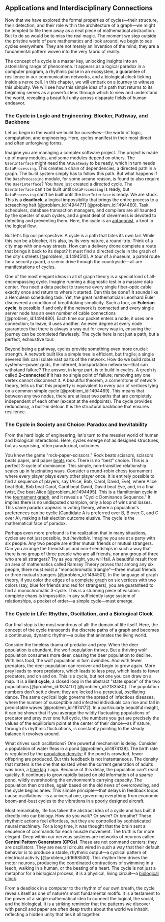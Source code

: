 ## Applications and Interdisciplinary Connections

Now that we have explored the formal properties of cycles—their structure, their detection, and their role within the architecture of a graph—we might be tempted to file them away as a neat piece of mathematical abstraction. But to do so would be to miss the real magic. The moment we step outside the pristine world of pure mathematics and look around, we begin to see cycles everywhere. They are not merely an invention of the mind; they are a fundamental pattern woven into the very fabric of reality.

The concept of a cycle is a master key, unlocking insights into an astonishing range of phenomena. It appears as a logical paradox in a computer program, a rhythmic pulse in an ecosystem, a guarantee of resilience in our communication networks, and a biological clock ticking inside a nerve cell. In this chapter, we will embark on a journey to witness this ubiquity. We will see how this simple idea of a path that returns to its beginning serves as a powerful lens through which to view and understand the world, revealing a beautiful unity across disparate fields of human endeavor.

### The Cycle in Logic and Engineering: Blocker, Pathway, and Backbone

Let us begin in the world we build for ourselves—the world of logic, computation, and engineering. Here, cycles manifest in their most direct and often unforgiving forms.

Imagine you are managing a complex software project. The project is made up of many modules, and some modules depend on others. The `UserInterface` might need the `APIGateway` to be ready, which in turn needs `DataProcessing`. This creates a chain of dependencies, a directed path in a graph. The build system simply has to follow this path. But what happens if the `DataProcessing` module, for some arcane reason, is found to also require the `UserInterface`? You have just created a directed cycle. The `UserInterface` can't be built until `DataProcessing` is ready, but `DataProcessing` can't be built until the `UserInterface` is ready. We are stuck. This is a **deadlock**, a logical impossibility that brings the entire process to a screeching halt [@problem_id:1494477] [@problem_id:1494460]. Task schedulers, database transaction managers, and compilers are all haunted by the specter of such cycles, and a great deal of cleverness is devoted to detecting and preventing them. Here, the cycle is an [antagonist](@article_id:170664), a knot in the logical flow.

But let's flip our perspective. A cycle is a path that bites its own tail. While this can be a blocker, it is also, by its very nature, a round-trip. Think of a city map with one-way streets. How can a delivery drone complete a route that brings it back to its depot? It must find a directed cycle in the graph of the city's streets [@problem_id:1494510]. A tour of a museum, a patrol route for a security guard, a scenic drive through the countryside—all are manifestations of cycles.

One of the most elegant ideas in all of graph theory is a special kind of all-encompassing cycle. Imagine running a diagnostic test in a massive data center. You need a data packet to traverse every single fiber-optic cable exactly once and return to where it started. Can this be done? It sounds like a Herculean scheduling task. Yet, the great mathematician Leonhard Euler discovered a condition of breathtaking simplicity. Such a tour, an **Eulerian cycle**, is possible if and only if the network is connected and every single server node has an even number of cable connections [@problem_id:1494480]. Each time our packet enters a node, it uses one connection; to leave, it uses another. An even degree at every node guarantees that there is always a way out for every way in, ensuring the journey can be completed flawlessly. The cycle here is not just a path, but a perfect, exhaustive tour.

Beyond being a pathway, cycles provide something even more crucial: strength. A network built like a simple tree is efficient, but fragile; a single severed link can isolate vast parts of the network. How do we build robust systems—power grids, the internet, transportation networks—that can withstand failure? The answer, in large part, is to build in cycles. A graph is called **2-connected** if it has no single point of failure; removing any one vertex cannot disconnect it. A beautiful theorem, a cornerstone of network theory, tells us that this property is equivalent to every pair of vertices lying on a common simple cycle [@problem_id:1494469]. This means that between any two nodes, there are at least two paths that are completely independent of each other (except at the endpoints). The cycle provides redundancy, a built-in detour. It is the structural backbone that ensures resilience.

### The Cycle in Society and Choice: Paradox and Inevitability

From the hard logic of engineering, let's turn to the messier world of human and biological interactions. Here, cycles emerge not as designed structures, but as surprising, often paradoxical, outcomes.

You know the game "rock-paper-scissors." Rock beats scissors, scissors beats paper, and paper [beats](@article_id:191434) rock. There is no "best" choice. This is a perfect 3-cycle of dominance. This simple, non-transitive relationship scales up in fascinating ways. Consider a round-robin chess tournament where every player plays every other player once. It is entirely possible to find a sequence of players, say (Alice, Bob, Carol, David, Eve), where Alice beat Bob, Bob beat Carol, Carol beat David, David beat Eve, and, in a final twist, Eve beat Alice [@problem_id:1494495]. This is a Hamiltonian cycle in the [tournament graph](@article_id:267364), and it reveals a "Cyclic Dominance Sequence." It implies there is no undisputed champion, only a loop of wins and losses. This same paradox appears in voting theory, where a population's preferences can be cyclic (Candidate A is preferred over B, B over C, and C over A), making a fair election outcome elusive. The cycle is the mathematical face of paradox.

Perhaps even more profound is the realization that in many situations, cycles are not just possible, but *inevitable*. Imagine you are at a party with six people. Any two people are either mutual friends or mutual strangers. Can you arrange the friendships and non-friendships in such a way that there is no group of three people who are all friends, nor any group of three who are all strangers? Try as you might, you will fail. A beautiful result from an area of mathematics called Ramsey Theory proves that among any six people, there must exist a "monochromatic triangle"—three mutual friends or three mutual strangers [@problem_id:1494501]. In the language of graph theory, if you color the edges of a [complete graph](@article_id:260482) on six vertices with two colors (say, blue for friends and red for strangers), you are guaranteed to find a monochromatic 3-cycle. This is a stunning piece of wisdom: complete chaos is impossible. In any sufficiently large system of relationships, a pocket of order—a simple cycle—must emerge.

### The Cycle in Life: Rhythm, Oscillation, and a Biological Clock

Our final stop is the most wondrous of all: the domain of life itself. Here, the concept of the cycle transcends the discrete paths of a graph and becomes a continuous, dynamic rhythm—a pulse that animates the living world.

Consider the timeless drama of predator and prey. When the deer population is abundant, the wolf population thrives. But a thriving wolf population consumes more deer, causing the deer population to decline. With less food, the wolf population in turn dwindles. And with fewer predators, the deer population can recover and begin to grow again. More prey leads to more predators, which leads to less prey, which leads to fewer predators, and on and on. This is a cycle, but not one you can draw on a map. It is a **limit cycle**, a closed loop in the abstract "state space" of the two populations [@problem_id:1874117] [@problem_id:2183580]. The population numbers don't settle down; they are locked in a perpetual, oscillating dance. The same cyclical logic governs the spread of infectious diseases, where the number of susceptible and infected individuals can rise and fall in predictable waves [@problem_id:1874172]. In a particularly beautiful insight, it can be shown that if you average the wildly fluctuating populations of predator and prey over one full cycle, the numbers you get are precisely the values of the equilibrium point at the center of their dance—as if nature, through its rhythmic fluctuations, is constantly pointing to the steady balance it revolves around.

What drives such oscillations? One powerful mechanism is delay. Consider a population of water fleas in a pond [@problem_id:1874138]. The birth rate is regulated by the [population density](@article_id:138403); if the pond is crowded, fewer offspring are produced. But this feedback is not instantaneous. The density that matters is the one that existed when the current generation of adults was born, a [time lag](@article_id:266618) $\tau$ ago. Because of this delay, the population can't react quickly. It continues to grow rapidly based on old information of a sparse pond, wildly overshooting the environment's carrying capacity. The population then crashes, again based on the old news of overcrowding, and the cycle begins anew. This simple principle—that delays in feedback loops cause oscillations—is a universal one, governing everything from economic boom-and-bust cycles to the vibrations in a poorly designed aircraft.

Most remarkably, life has taken the abstract idea of a cycle and has built it directly into our biology. How do you walk? Or swim? Or breathe? These rhythmic actions feel effortless, but they are controlled by sophisticated neural machinery. For a long time, it was thought that the brain sent a sequence of commands for each muscle movement. The truth is far more elegant. Deep within our nervous systems are networks of neurons called **Central Pattern Generators (CPGs)**. These are not command centers; they are oscillators. They are neural circuits wired in such a way that their default behavior is to produce a stable, rhythmic output—a cyclical pattern of electrical activity [@problem_id:1698500]. This rhythm then drives the motor neurons, producing the coordinated contractions of swimming in a leech, walking in a human, or the beating of a heart. The cycle is not just a metaphor for a biological process; it is a physical, living circuit—a [biological clock](@article_id:155031).

From a deadlock in a computer to the rhythm of our own breath, the cycle reveals itself as one of nature's most fundamental motifs. It is a testament to the power of a single mathematical idea to connect the logical, the social, and the biological. It is a striking reminder that the patterns we discover with pencil and paper are often deep truths about the world we inhabit, reflecting a hidden unity that ties it all together.